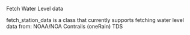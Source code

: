 Fetch Water Level data

fetch_station_data is a class that currently supports fetching water level data from:
    NOAA/NOA
    Contrails (oneRain)
    TDS
